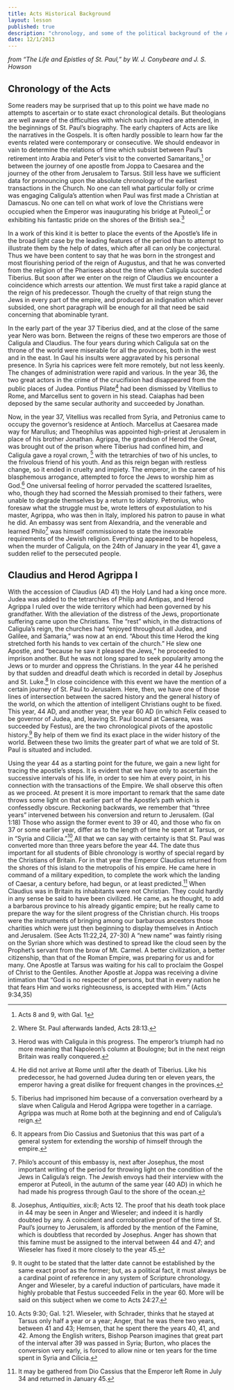 ```yaml
---
title: Acts Historical Background
layout: lesson
published: true
description: "chronology, and some of the political background of the Acts of the Apostles."
date: 12/1/2013
---
```


*from “The Life and Epistles of St. Paul,” by W. J. Conybeare and J. S.
Howson*

## Chronology of the Acts

Some readers may be surprised that up to this point we have made no attempts to
ascertain or to state exact chronological details. But theologians are well
aware of the difficulties with which such inquired are attended, in the
beginnings of St. Paul’s biography. The early chapters of Acts are like the
narratives in the Gospels. It is often hardly possible to learn how far the
events related were contemporary or consecutive. We should endeavor in vain to
determine the relations of time which subsist between Paul’s retirement into
Arabia and Peter’s visit to the converted Samaritans,[^1] or between the
journey of one apostle from Joppa to Caesarea and the journey of the other from
Jerusalem to Tarsus. Still less have we sufficient data for pronouncing upon
the absolute chronology of the earliest transactions in the Church.  No one can
tell what particular folly or crime was engaging Caligula’s attention when Paul
was first made a Christian at Damascus. No one can tell on what work of love
the Christians were occupied when the Emperor was inaugurating his bridge at
Puteoli,[^2] or exhibiting his fantastic pride on the shores of the British
sea.[^3]

In a work of this kind it is better to place the events of the Apostle’s life
in the broad light case by the leading features of the period than to attempt
to illustrate them by the help of dates, which after all can only be
conjectural. Thus we have been content to say that he was born in the strongest
and most flourishing period of the reign of Augustus, and that he was converted
from the religion of the Pharisees about the time when Caligula succeeded
Tiberius. But soon after we enter on the reign of Claudius we encounter a
coincidence which arrests our attention. We must first take a rapid glance at
the reign of his predecessor. Though the cruelty of that reign stung the Jews
in every part of the empire, and produced an indignation which never subsided,
one short paragraph will be enough for all that need be said concerning that
abominable tyrant.

In the early part of the year 37 Tiberius died, and at the close of the same
year Nero was born. Between the reigns of these two emperors are those of
Caligula and Claudius. The four years during which Caligula sat on the throne
of the world were miserable for all the provinces, both in the west and in the
east. In Gaul his insults were aggravated by his personal presence. In Syria
his caprices were felt more remotely, but not less keenly. The changes of
administration were rapid and various.  In the year 36, the two great actors in
the crime of the crucifixion had disappeared from the public places of Judea.
Pontius Pilate[^4] had been dismissed by Vitellius to Rome, and Marcellus sent
to govern in his stead. Caiaphas had been deposed by the same secular authority
and succeeded by Jonathan.

Now, in the year 37, Vitellius was recalled from Syria, and Petronius came to
occupy the governor’s residence at Antioch. Marcellus at Caesarea made way for
Marullus; and Theophilus was appointed high-priest at Jerusalem in place of his
brother Jonathan. Agrippa, the grandson of Herod the Great, was brought out of
the prison where Tiberius had confined him, and Caligula gave a royal crown,
[^5] with the tetrarchies of two of his uncles, to the frivolous friend of his
youth. And as this reign began with restless change, so it ended in cruelty and
impiety.  The emperor, in the career of his blasphemous arrogance, attempted to
force the Jews to worship him as God.[^6] One universal feeling of horror
pervaded the scattered Israelites, who, though they had scorned the Messiah
promised to their fathers, were unable to degrade themselves by a return to
idolatry. Petronius, who foresaw what the struggle must be, wrote letters of
expostulation to his master, Agrippa, who was then in Italy, implored his
patron to pause in what he did. An embassy was sent from Alexandria, and the
venerable and learned Philo[^7] was himself commissioned to state the
inexorable requirements of the Jewish religion. Everything appeared to be
hopeless, when the murder of Caligula, on the 24th of January in the year 41,
gave a sudden relief to the persecuted people.

## Claudius and Herod Agrippa I

With the accession of Claudius (AD 41) the Holy Land had a king once more.
Judea was added to the tetrarchies of Philip and Antipas, and Herod Agrippa I
ruled over the wide territory which had been governed by his grandfather. With
the alleviation of the distress of the Jews, proportionate suffering came upon
the Christians. The “rest” which, in the distractions of Caligula’s reign, the
churches had “enjoyed throughout all Judea, and Galilee, and Samaria,” was now
at an end.  “About this time Herod the king stretched forth his hands to vex
certain of the church.” He slew one Apostle, and “because he saw it pleased the
Jews,” he proceeded to imprison another. But he was not long spared to seek
popularity among the Jews or to murder and oppress the Christians.  In the year
44 he perished by that sudden and dreadful death which is recorded in detail by
Josephus and St. Luke.[^8] In close coincidence with this event we have the
mention of a certain journey of St. Paul to Jerusalem. Here, then, we have one
of those lines of intersection between the sacred history and the general
history of the world, on which the attention of intelligent Christians ought to
be fixed. This year, 44 AD, and another year, the year 60 AD (in which Felix
ceased to be governor of Judea, and, leaving St. Paul bound at Caesarea, was
succeeded by Festus), are the two chronological pivots of the apostolic
history.[^9] By help of them we find its exact place in the wider history of
the world. Between these two limits the greater part of what we are told of St.
Paul is situated and included.

Using the year 44 as a starting point for the future, we gain a new light for
tracing the apostle’s steps. It is evident that we have only to ascertain the
successive intervals of his life, in order to see him at every point, in his
connection with the transactions of the Empire.  We shall observe this often as
we proceed. At present it is more important to remark that the same date throws
some light on that earlier part of the Apostle’s path which is confessedly
obscure. Reckoning backwards, we remember that “three years” intervened between
his conversion and return to Jerusalem. (Gal 1:18) Those who assign the former
event to 39 or 40, and those who fix on 37 or some earlier year, differ as to
the length of time he spent at Tarsus, or in “Syria and Cilicia.”[^10] All that
we can say with certainty is that St. Paul was converted more than three years
before the year 44. The date thus important for all students of Bible
chronology is worthy of special regard by the Christians of Britain. For in
that year the Emperor Claudius returned from the shores of this island to the
metropolis of his empire. He came here in command of a military expedition, to
complete the work which the landing of Caesar, a century before, had begun, or
at least predicted.[^11] When Claudius was in Britain its inhabitants were not
Christian. They could hardly in any sense be said to have been civilized. He
came, as he thought, to add a barbarous province to his already gigantic
empire; but he really came to prepare the way for the silent progress of the
Christian church. His troops were the instruments of bringing among our
barbarous ancestors those charities which were just then beginning to display
themselves in Antioch and Jerusalem. (See Acts 11:22,24, 27-30) A “new name”
was faintly rising on the Syrian shore which was destined to spread like the
cloud seen by the Prophet’s servant from the brow of Mt. Carmel. A better
civilization, a better citizenship, than that of the Roman Empire, was
preparing for us and for many. One Apostle at Tarsus was waiting for his call
to proclaim the Gospel of Christ to the Gentiles.  Another Apostle at Joppa was
receiving a divine intimation that “God is no respecter of persons, but that in
every nation he that fears Him and works righteousness, is accepted with Him.”
(Acts 9:34,35)

[^1]: Acts 8 and 9, with Gal. 1

[^2]: Where St. Paul afterwards landed, Acts 28:13.

[^3]: Herod was with Caligula in this progress. The emperor’s triumph had no more
    meaning that Napoleon’s column at Boulogne; but in the next reign Britain was
    really conquered.

[^4]: He did not arrive at Rome until after the death of Tiberius. Like his
    predecessor, he had governed Judea during ten or eleven years, the emperor
    having a great dislike for frequent changes in the provinces.

[^5]: Tiberius had imprisoned him because of a conversation overheard by a slave
    when Caligula and Herod Agrippa were together in a carriage. Agrippa was much
    at Rome both at the beginning and end of Caligula’s reign.

[^6]: It appears from Dio Cassius and Suetonius that this was part of a general
    system for extending the worship of himself through the empire.

[^7]: Philo’s account of this embassy is, next after Josephus, the most important
    writing of the period for throwing light on the condition of the Jews in
    Caligula’s reign. The Jewish envoys had their interview with the emperor at
    Puteoli, in the autumn of the same year (40 AD) in which he had made his
    progress through Gaul to the shore of the ocean.

[^8]: Josephus, *Antiquities*, xix:8; Acts 12. The proof that his death took
    place in 44 may be seen in Anger and Wieseler; and indeed it is hardly doubted
    by any. A coincident and corroborative proof of the time of St. Paul’s journey
    to Jerusalem, is afforded by the mention of the Famine, which is doubtless that
    recorded by Josephus.  Anger has shown that this famine must be assigned to the
    interval between 44 and 47; and Wieseler has fixed it more closely to the year
    45.

[^9]: It ought to be stated that the latter date cannot be established by the
    same exact proof as the former; but, as a political fact, it must always be a
    cardinal point of reference in any system of Scripture chronology. Anger and
    Wieseler, by a careful induction of particulars, have made it highly probable
    that Festus succeeded Felix in the year 60. More will be said on this subject
    when we come to Acts 24:27.

[^10]: Acts 9:30; Gal. 1:21. Wieseler, with Schrader, thinks that he stayed at
    Tarsus only half a year or a year; Anger, that he was there two years, between
    41 and 43; Hemsen, that he spent there the years 40, 41, and 42. Among the
    English writers, Bishop Pearson imagines that great part of the interval after
    39 was passed in Syria; Burton, who places the conversion very early, is forced
    to allow nine or ten years for the time spent in Syria and Cilicia.

[^11]: It may be gathered from Dio Cassius that the Emperor left Rome in July 34
    and returned in January 45.

